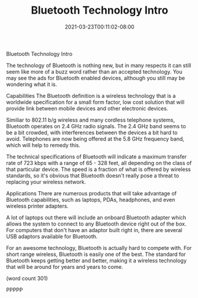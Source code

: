 ﻿---
title: "Bluetooth Technology Intro"
date: 2021-03-23T00:11:02-08:00
description: "Bluetooth Technology Tips for Web Success"
featured_image: "/images/Bluetooth Technology.jpg"
tags: ["Bluetooth Technology"]
---

Bluetooth Technology Intro

The technology of Bluetooth is nothing new, but in
many respects it can still seem like more of a buzz
word rather than an accepted technology.  You may
see the ads for Bluetooth enabled devices, although
you still may be wondering what it is.

Capabilities
The Bluetooth definition is a wireless technology
that is a worldwide specification for a small form
factor, low cost solution that will provide link
between mobile devices and other electronic 
devices.

Similiar to 802.11 b/g wireless and many cordless
telephone systems, Bluetooth operates on 2.4 GHz
radio signals.  The 2.4 GHz band seems to be a bit
crowded, with interferences between the devices a
bit hard to avoid.  Telephones are now being offered
at the 5.8 GHz frequency band, which will help to
remedy this.

The technical specifications of Bluetooth will
indicate a maximum transfer rate of 723 kbps with
a range of 65 - 328 feet, all depending on the 
class of that particular device.  The speed is a 
fraction of what is offered by wireless standards,
so it's obvious that Bluetooth doesn't really 
pose a threat to replacing your wireless network.

Applications
There are numerous products that will take advantage
of Bluetooth capabilities, such as laptops, PDAs,
headphones, and even wireless printer adapters.

A lot of laptops out there will include an onboard
Bluetooth adapter which allows the system to 
connect to any Bluetooth device right out of the
box.  For computers that don't have an adaptor
built right in, there are several USB adaptors
available for Bluetooth.

For an awesome technology, Bluetooth is actually
hard to compete with.  For short range wireless,
Bluetooth is easily one of the best.  The standard
for Bluetooth keeps getting better and better, 
making it a wireless technology that will be around
for years and years to come.

(word count 301)

PPPPP
